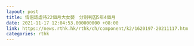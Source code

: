 ```yaml
---
layout: post
title: 情侶認虐待22個月大女嬰　分別判囚5年4個月
date: 2021-11-17 12:04:53.000000000 +08:00
link: https://news.rthk.hk/rthk/ch/component/k2/1620197-20211117.htm
categories: rthk
---
```



